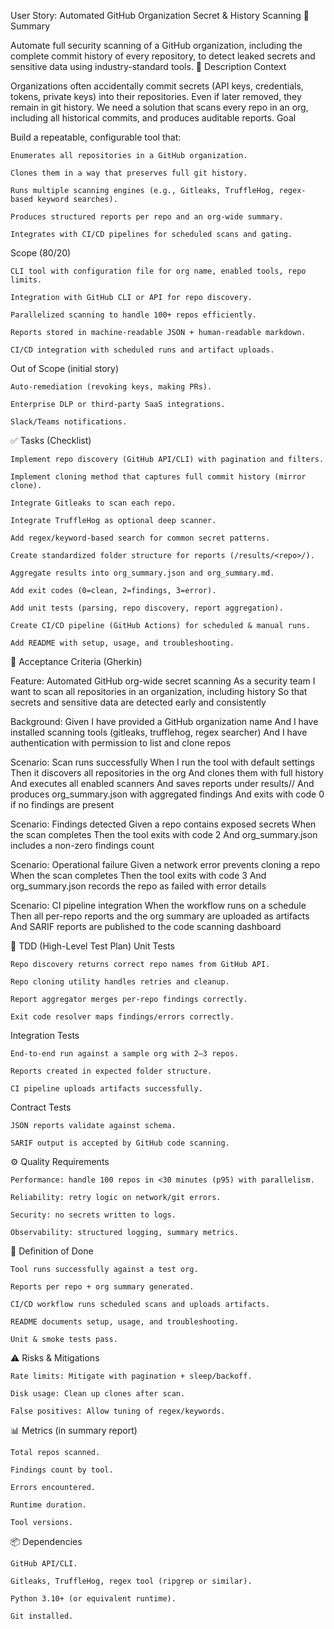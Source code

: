 User Story: Automated GitHub Organization Secret & History Scanning
📌 Summary

Automate full security scanning of a GitHub organization, including the complete commit history of every repository, to detect leaked secrets and sensitive data using industry-standard tools.
📝 Description
Context

Organizations often accidentally commit secrets (API keys, credentials, tokens, private keys) into their repositories. Even if later removed, they remain in git history. We need a solution that scans every repo in an org, including all historical commits, and produces auditable reports.
Goal

Build a repeatable, configurable tool that:

    Enumerates all repositories in a GitHub organization.

    Clones them in a way that preserves full git history.

    Runs multiple scanning engines (e.g., Gitleaks, TruffleHog, regex-based keyword searches).

    Produces structured reports per repo and an org-wide summary.

    Integrates with CI/CD pipelines for scheduled scans and gating.

Scope (80/20)

    CLI tool with configuration file for org name, enabled tools, repo limits.

    Integration with GitHub CLI or API for repo discovery.

    Parallelized scanning to handle 100+ repos efficiently.

    Reports stored in machine-readable JSON + human-readable markdown.

    CI/CD integration with scheduled runs and artifact uploads.

Out of Scope (initial story)

    Auto-remediation (revoking keys, making PRs).

    Enterprise DLP or third-party SaaS integrations.

    Slack/Teams notifications.

✅ Tasks (Checklist)

    Implement repo discovery (GitHub API/CLI) with pagination and filters.

    Implement cloning method that captures full commit history (mirror clone).

    Integrate Gitleaks to scan each repo.

    Integrate TruffleHog as optional deep scanner.

    Add regex/keyword-based search for common secret patterns.

    Create standardized folder structure for reports (/results/<repo>/).

    Aggregate results into org_summary.json and org_summary.md.

    Add exit codes (0=clean, 2=findings, 3=error).

    Add unit tests (parsing, repo discovery, report aggregation).

    Create CI/CD pipeline (GitHub Actions) for scheduled & manual runs.

    Add README with setup, usage, and troubleshooting.

🧪 Acceptance Criteria (Gherkin)

Feature: Automated GitHub org-wide secret scanning
  As a security team
  I want to scan all repositories in an organization, including history
  So that secrets and sensitive data are detected early and consistently

  Background:
    Given I have provided a GitHub organization name
    And I have installed scanning tools (gitleaks, trufflehog, regex searcher)
    And I have authentication with permission to list and clone repos

  Scenario: Scan runs successfully
    When I run the tool with default settings
    Then it discovers all repositories in the org
    And clones them with full history
    And executes all enabled scanners
    And saves reports under results/<repo>/
    And produces org_summary.json with aggregated findings
    And exits with code 0 if no findings are present

  Scenario: Findings detected
    Given a repo contains exposed secrets
    When the scan completes
    Then the tool exits with code 2
    And org_summary.json includes a non-zero findings count

  Scenario: Operational failure
    Given a network error prevents cloning a repo
    When the scan completes
    Then the tool exits with code 3
    And org_summary.json records the repo as failed with error details

  Scenario: CI pipeline integration
    When the workflow runs on a schedule
    Then all per-repo reports and the org summary are uploaded as artifacts
    And SARIF reports are published to the code scanning dashboard

🧪 TDD (High-Level Test Plan)
Unit Tests

    Repo discovery returns correct repo names from GitHub API.

    Repo cloning utility handles retries and cleanup.

    Report aggregator merges per-repo findings correctly.

    Exit code resolver maps findings/errors correctly.

Integration Tests

    End-to-end run against a sample org with 2–3 repos.

    Reports created in expected folder structure.

    CI pipeline uploads artifacts successfully.

Contract Tests

    JSON reports validate against schema.

    SARIF output is accepted by GitHub code scanning.

⚙️ Quality Requirements

    Performance: handle 100 repos in <30 minutes (p95) with parallelism.

    Reliability: retry logic on network/git errors.

    Security: no secrets written to logs.

    Observability: structured logging, summary metrics.

📌 Definition of Done

    Tool runs successfully against a test org.

    Reports per repo + org summary generated.

    CI/CD workflow runs scheduled scans and uploads artifacts.

    README documents setup, usage, and troubleshooting.

    Unit & smoke tests pass.

⚠️ Risks & Mitigations

    Rate limits: Mitigate with pagination + sleep/backoff.

    Disk usage: Clean up clones after scan.

    False positives: Allow tuning of regex/keywords.

📊 Metrics (in summary report)

    Total repos scanned.

    Findings count by tool.

    Errors encountered.

    Runtime duration.

    Tool versions.

📦 Dependencies

    GitHub API/CLI.

    Gitleaks, TruffleHog, regex tool (ripgrep or similar).

    Python 3.10+ (or equivalent runtime).

    Git installed.
